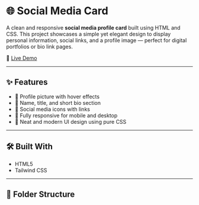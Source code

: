 # 🌐 Social Media Card

A clean and responsive **social media profile card** built using HTML and CSS. This project showcases a simple yet elegant design to display personal information, social links, and a profile image — perfect for digital portfolios or bio link pages.

🚀 [Live Demo](https://beinglokesh.github.io/social-media-card/)

---

## ✨ Features

- 👤 Profile picture with hover effects
- 📍 Name, title, and short bio section
- 🔗 Social media icons with links
- 📱 Fully responsive for mobile and desktop
- 🎨 Neat and modern UI design using pure CSS

---

## 🛠️ Built With

- HTML5
- Tailwind CSS

---

## 📂 Folder Structure

